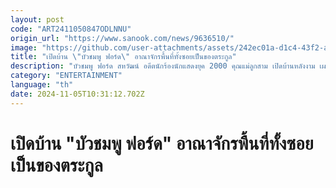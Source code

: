 ```yaml
---
layout: post
code: "ART2411050847ODLNNU"
origin_url: "https://www.sanook.com/news/9636510/"
image: "https://github.com/user-attachments/assets/242ec01a-d1c4-43f2-abd6-707964683c9a"
title: "เปิดบ้าน \"บัวชมพู ฟอร์ด\" อาณาจักรพื้นที่ทั้งซอยเป็นของตระกูล"
description: "บัวชมพู ฟอร์ด สหวัฒน์ อดีตนักร้องนักแสดงยุค 2000 คุณแม่ลูกสาม เปิดบ้านหลังงาม เผยอาณาจักรพื้นที่ทั้งซอยเป็นของตระกูล"
category: "ENTERTAINMENT"
language: "th"
date: 2024-11-05T10:31:12.702Z
---
```


# เปิดบ้าน "บัวชมพู ฟอร์ด" อาณาจักรพื้นที่ทั้งซอยเป็นของตระกูล